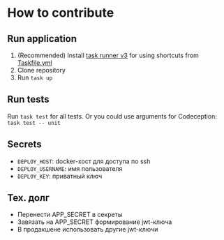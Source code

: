 # How to contribute

## Run application

1. (Recommended) Install [task runner v3](https://taskfile.dev/#/installation) for using shortcuts from [Taskfile.yml](Taskfile.yml) 
2. Clone repository
3. Run `task up`

## Run tests

Run `task test` for all tests. Or you could use arguments for Codeception: `task test -- unit`


## Secrets

- `DEPLOY_HOST`: docker-хост для доступа по ssh
- `DEPLOY_USERNAME`: имя пользователя
- `DEPLOY_KEY`: приватный ключ


## Тех. долг
- Перенести APP_SECRET в секреты
- Завязать на APP_SECRET формирование jwt-ключа
- В продакшене использовать другие jwt-ключи